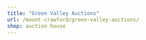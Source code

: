 ```yaml
---
title: "Green Valley Auctions"
url: /mount-crawford/green-valley-auctions/
shop: auction house
---
```

